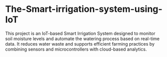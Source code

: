 # The-Smart-irrigation-system-using-IoT
This project is an IoT-based Smart Irrigation System designed to monitor soil moisture levels and automate the watering process based on real-time data. It reduces water waste and supports efficient farming practices by combining sensors and microcontrollers with cloud-based analytics.
